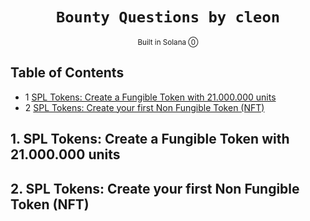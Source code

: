 <div align="center">
  <h1>
    <code>Bounty Questions by cleon</code>
  </h1>

  
   <sub>
    Built in Solana ⓪
     
  </sub>
  
</div>

## Table of Contents

- 1 [SPL Tokens: Create a Fungible Token with 21.000.000 units](#1-presentation) 
- 2 [SPL Tokens: Create your first Non Fungible Token (NFT)](#1-presentation) 

## **1. SPL Tokens: Create a Fungible Token with 21.000.000 units**

## **2. SPL Tokens: Create your first Non Fungible Token (NFT)**
